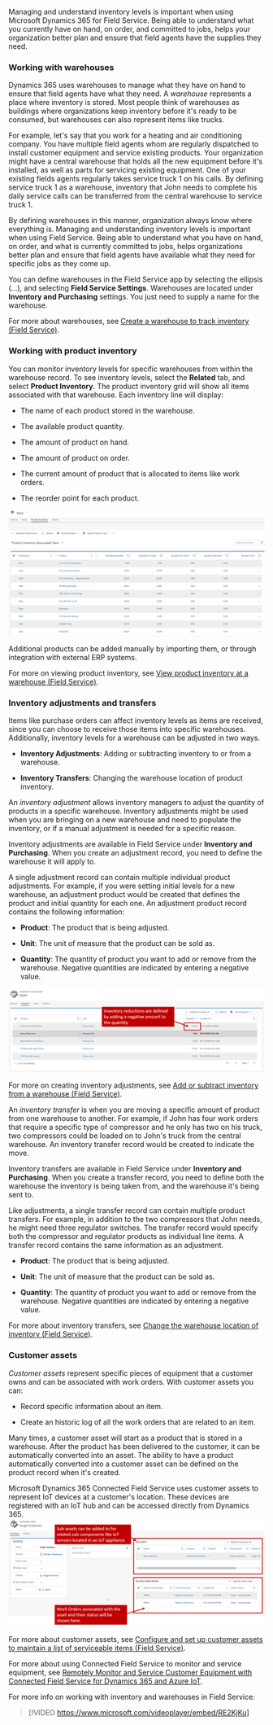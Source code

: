 Managing and understand inventory levels is important when using Microsoft Dynamics 365 for Field Service. Being able to understand what you currently have on hand, on order, and committed to jobs, helps your organization better plan and ensure that field agents have the supplies they need.

### Working with warehouses

Dynamics 365 uses warehouses to manage what they have on hand to ensure that field agents have what they need. A *warehouse* represents a place where inventory is stored. Most people think of warehouses as buildings where organizations keep inventory before it's ready to be consumed, but warehouses can also represent items like trucks.

For example, let's say that you work for a heating and air conditioning company. You have multiple field agents whom are regularly dispatched to install customer equipment and service existing products. Your organization might have a central warehouse that holds all the new equipment before it's installed, as well as parts for servicing existing equipment. One of your existing fields agents regularly takes service truck 1 on his calls. By defining service truck 1 as a warehouse, inventory that John needs to complete his daily service calls can be transferred from the central warehouse to service truck 1.

By defining warehouses in this manner, organization always know where everything is. Managing and understanding inventory levels is important when using Field Service. Being able to understand what you have on hand, on order, and what is currently committed to jobs, helps organizations better plan and ensure that field agents have available what they need for specific jobs as they come up.

You can define warehouses in the Field Service app by selecting the ellipsis (...), and selecting **Field Service Settings**. Warehouses are located under **Inventory and Purchasing** settings. You just need to supply a name for the warehouse.

For more about warehouses, see [Create a warehouse to track inventory (Field Service)](https://docs.microsoft.com/dynamics365/customer-engagement/field-service/create-warehouse).

### Working with product inventory

You can monitor inventory levels for specific warehouses from within the warehouse record. To see inventory levels, select the **Related** tab, and select **Product Inventory**. The product inventory grid will show all items associated with that warehouse. Each inventory line will display:

-   The name of each product stored in the warehouse.

-   The available product quantity.

-   The amount of product on hand.

-   The amount of product on order.

-   The current amount of product that is allocated to items like work orders.

-   The reorder point for each product.

![Product inventory](../media/WO-Unit6-1.png)

Additional products can be added manually by importing them, or through integration with external ERP systems.

For more on viewing product inventory, see [View product inventory at a warehouse (Field Service)](https://docs.microsoft.com/dynamics365/customer-engagement/field-service/view-product-inventory).


### Inventory adjustments and transfers

Items like purchase orders can affect inventory levels as items are received, since you can choose to receive those items into specific warehouses. Additionally, inventory levels for a warehouse can be adjusted in two ways.

-   **Inventory Adjustments**: Adding or subtracting inventory to or from a warehouse.

-   **Inventory Transfers**: Changing the warehouse location of product inventory.


An *inventory adjustment* allows inventory managers to adjust the quantity of products in a specific warehouse. Inventory adjustments might be used when you are bringing on a new warehouse and need to populate the inventory, or if a manual adjustment is needed for a specific reason.

Inventory adjustments are available in Field Service under **Inventory and Purchasing**. When you create an adjustment record, you need to define the warehouse it will apply to.

A single adjustment record can contain multiple individual product adjustments. For example, if you were setting initial levels for a new warehouse, an adjustment product would be created that defines the product and initial quantity for each one. An adjustment product record contains the following information:

-   **Product**: The product that is being adjusted.

-   **Unit**: The unit of measure that the product can be sold as.

-   **Quantity**: The quantity of product you want to add or remove from the warehouse. Negative quantities are indicated by entering a negative value.

![Inventory Adjustments](../media/WO-Unit6-2.png)

For more on creating inventory adjustments, see [Add or subtract inventory from a warehouse (Field Service)](https://docs.microsoft.com/dynamics365/customer-engagement/field-service/create-inventory-adjustment).

An *inventory transfer* is when you are moving a specific amount of product from one warehouse to another. For example, if John has four work orders that require a specific type of compressor and he only has two on his truck, two compressors could be loaded on to John's truck from the central warehouse. An inventory transfer record would be created to indicate the move.

Inventory transfers are available in Field Service under **Inventory and Purchasing**. When you create a transfer record, you need to define both the warehouse the inventory is being taken from, and the warehouse it's being sent to.

Like adjustments, a single transfer record can contain multiple product transfers. For example, in addition to the two compressors that John needs, he might need three regulator switches. The transfer record would specify both the compressor and regulator products as individual line items. A transfer record contains the same information as an adjustment.

-   **Product**: The product that is being adjusted.

-   **Unit**: The unit of measure that the product can be sold as.

-   **Quantity**: The quantity of product you want to add or remove from the warehouse. Negative quantities are indicated by entering a negative value.

For more about inventory transfers, see [Change the warehouse location of inventory (Field Service)](https://docs.microsoft.com/dynamics365/customer-engagement/field-service/create-inventory-transfer).

### Customer assets

*Customer assets* represent specific pieces of equipment that a customer owns and can be associated with work orders. With customer assets you can:

-   Record specific information about an item.

-   Create an historic log of all the work orders that are related to an item.

Many times, a customer asset will start as a product that is stored in a warehouse. After the product has been delivered to the customer, it can be automatically converted into an asset. The ability to have a product automatically converted into a customer asset can be defined on the product record when it's created.

Microsoft Dynamics 365 Connected Field Service uses customer assets to represent IoT devices at a customer's location. These devices are registered with an IoT hub and can be accessed directly from Dynamics 365.
![Customer assets](../media/WO-Unit6-3.png)

For more about customer assets, see [Configure and set up customer assets to maintain a list of serviceable items (Field Service)](https://docs.microsoft.com/dynamics365/customer-engagement/field-service/configure-set-up-customer-assets).

For more about using Connected Field Service to monitor and service equipment, see [Remotely Monitor and Service Customer Equipment with Connected Field Service for Dynamics 365 and Azure IoT](https://docs.microsoft.com/learn/modules/remotely-monitor-and-service-customer-equipment/0).

For more info on working with inventory and warehouses in Field Service:

> [!VIDEO https://www.microsoft.com/videoplayer/embed/RE2KjKu]